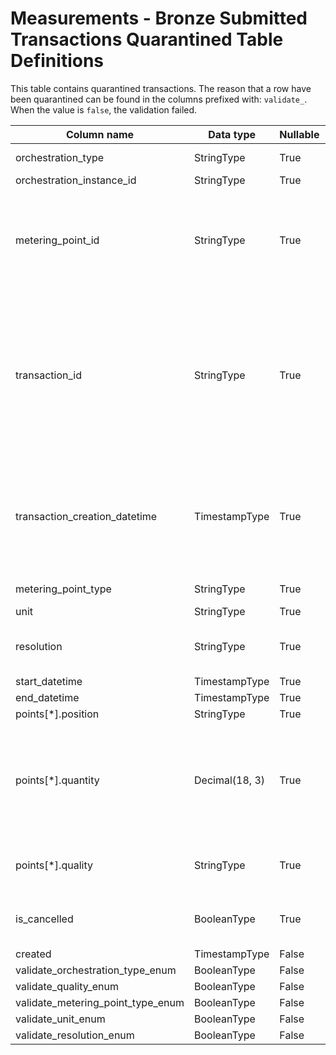 # Measurements - Bronze Submitted Transactions Quarantined Table Definitions

This table contains quarantined transactions. The reason that a row have been quarantined can be found in the columns prefixed with: `validate_`. When the value is `false`, the validation failed.

| Column name | Data type | Nullable | Description | Constraints |
| - | - | - | - | - |
| orchestration_type | StringType | True | - | Valid values ["submitted", "migration"] |
| orchestration_instance_id | StringType | True | - | - |
| metering_point_id | StringType | True | The GSRN number that uniquely identifies the metering point | Exactly 18 digits |
| transaction_id | StringType | True | Contains an ID for the specific time series transaction, provided by the sender or the source system. Uniqueness not guaranteed | - |
| transaction_creation_datetime | TimestampType | True | Contains the UTC time for when the time series data was persisted in source system | - |
| metering_point_type | StringType | True | - | Valid [metering point type](https://github.com/Energinet-DataHub/opengeh-python-packages/blob/main/source/geh_common/src/geh_common/domain/types/metering_point_type.py) values |
| unit | StringType | True | - | Valid [unit types](https://github.com/Energinet-DataHub/opengeh-python-packages/blob/main/source/geh_common/src/geh_common/domain/types/quantity_unit.py) |
| resolution | StringType | True | - | Valid values ["PT15M", "PT1H", "P1M"], we need to add new file to python packages |
| start_datetime | TimestampType | True | - | - |
| end_datetime | TimestampType | True | - | - |
| points[*].position | StringType | True | - | - |
| points[*].quantity | Decimal(18, 3) | True | The energy quantity. Negative values allowed. May be null when the quality is 'missing' | - |
| points[*].quality | StringType | True | The quality of the energy quantity. | Valid [quality types](https://github.com/Energinet-DataHub/opengeh-python-packages/blob/main/source/geh_common/src/geh_common/domain/types/quantity_quality.py) |
| is_cancelled | BooleanType | True | Cancelled flag carried over from Migrations | "is_cancelled_is_not_null_chk" which checks is_cancelled is not null,  |
| created | TimestampType | False | - | - |
| validate_orchestration_type_enum | BooleanType | False | - | - |
| validate_quality_enum | BooleanType | False | - | - |
| validate_metering_point_type_enum | BooleanType | False | - | - |
| validate_unit_enum | BooleanType | False | - | - |
| validate_resolution_enum | BooleanType | False | - | - |
